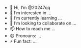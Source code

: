 - 👋 Hi, I’m @20247qq
- 👀 I’m interested in ...
- 🌱 I’m currently learning ...
- 💞️ I’m looking to collaborate on ...
- 📫 How to reach me ...
- 😄 Pronouns: ...
- ⚡ Fun fact: ...

<!---
20247qq/20247qq is a ✨ special ✨ repository because its `README.md` (this file) appears on your GitHub profile.
You can click the Preview link to take a look at your changes.
--->
